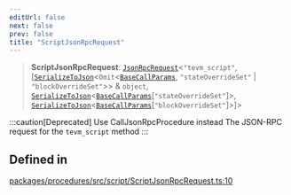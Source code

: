 ```yaml
---
editUrl: false
next: false
prev: false
title: "ScriptJsonRpcRequest"
---
```


> **ScriptJsonRpcRequest**: [`JsonRpcRequest`](/reference/tevm/jsonrpc/type-aliases/jsonrpcrequest/)\<`"tevm_script"`, [[`SerializeToJson`](/reference/tevm/procedures/type-aliases/serializetojson/)\<`Omit`\<[`BaseCallParams`](/reference/tevm/actions/type-aliases/basecallparams/), `"stateOverrideSet"` \| `"blockOverrideSet"`\>\> & `object`, [`SerializeToJson`](/reference/tevm/procedures/type-aliases/serializetojson/)\<[`BaseCallParams`](/reference/tevm/actions/type-aliases/basecallparams/)\[`"stateOverrideSet"`\]\>, [`SerializeToJson`](/reference/tevm/procedures/type-aliases/serializetojson/)\<[`BaseCallParams`](/reference/tevm/actions/type-aliases/basecallparams/)\[`"blockOverrideSet"`\]\>]\>

:::caution[Deprecated]
Use CallJsonRpcProcedure instead
The JSON-RPC request for the `tevm_script` method
:::

## Defined in

[packages/procedures/src/script/ScriptJsonRpcRequest.ts:10](https://github.com/evmts/tevm-monorepo/blob/main/packages/procedures/src/script/ScriptJsonRpcRequest.ts#L10)
